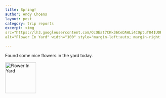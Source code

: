 ```yaml
---
title: Spring!
author: Andy Choens
layout: post
category: trip reports
excerpt: <img
src="https://lh3.googleusercontent.com/OcOEat7CKk36CeDAWLi4C0ptuT04IUORKV0QUVTr2vs=w2160-h1222-no"
alt="Flower In Yard" width="100" style="margin-left:auto; margin-right:auto">

---
```


Found some nice flowers in the yard today.

<img
 src="https://lh3.googleusercontent.com/OcOEat7CKk36CeDAWLi4C0ptuT04IUORKV0QUVTr2vs=w2160-h1222-no"
 alt="Flower In Yard" width="100" style="margin-left:auto; margin-right:auto">

